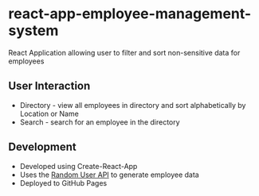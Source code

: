 # react-app-employee-management-system
React Application allowing user to filter and sort non-sensitive data for employees

## User Interaction

* Directory - view all employees in directory and sort alphabetically by Location or Name
* Search - search for an employee in the directory

## Development

* Developed using Create-React-App
* Uses the [Random User API](https://randomuser.me/documentation) to generate employee data
* Deployed to GitHub Pages

